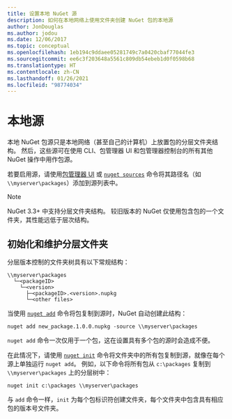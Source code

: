 ```yaml
---
title: 设置本地 NuGet 源
description: 如何在本地网络上使用文件夹创建 NuGet 包的本地源
author: JonDouglas
ms.author: jodou
ms.date: 12/06/2017
ms.topic: conceptual
ms.openlocfilehash: 1eb194c9ddaee05281749c7a0420cbaf77044fe3
ms.sourcegitcommit: ee6c3f203648a5561c809db54ebeb1d0f0598b68
ms.translationtype: HT
ms.contentlocale: zh-CN
ms.lasthandoff: 01/26/2021
ms.locfileid: "98774034"
---
```

# <a name="local-feeds"></a>本地源

本地 NuGet 包源只是本地网络（甚至自己的计算机）上放置包的分层文件夹结构。 然后，这些源可在使用 CLI、包管理器 UI 和包管理器控制台的所有其他 NuGet 操作中用作包源。

若要启用源，请使用[包管理器 UI](../consume-packages/install-use-packages-visual-studio.md#package-sources) 或 [`nuget sources`](../reference/cli-reference/cli-ref-sources.md) 命令将其路径名（如 `\\myserver\packages`）添加到源列表中。

> [!Note]
> NuGet 3.3+ 中支持分层文件夹结构。 较旧版本的 NuGet 仅使用包含包的一个文件夹，其性能远低于层次结构。

## <a name="initializing-and-maintaining-hierarchical-folders"></a>初始化和维护分层文件夹

分层版本控制的文件夹树具有以下常规结构：

```
\\myserver\packages
  └─<packageID>
    └─<version>
      ├─<packageID>.<version>.nupkg
      └─<other files>
```

当使用 [`nuget add`](../reference/cli-reference/cli-ref-add.md) 命令将包复制到源时，NuGet 自动创建此结构：

```cli
nuget add new_package.1.0.0.nupkg -source \\myserver\packages
```

`nuget add` 命令一次仅用于一个包，这在设置具有多个包的源时会造成不便。

在此情况下，请使用 [`nuget init`](../reference/cli-reference/cli-ref-init.md) 命令将文件夹中的所有包复制到源，就像在每个源上单独运行 `nuget add`。 例如，以下命令将所有包从 `c:\packages` 复制到 `\\myserver\packages` 上的分层树中：

```cli
nuget init c:\packages \\myserver\packages
```

与 `add` 命令一样，`init` 为每个包标识符创建文件夹，每个文件夹中包含具有相应包的版本号文件夹。

